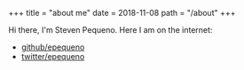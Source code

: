 +++
title = "about me"
date = 2018-11-08
path = "/about"
+++

Hi there, I'm Steven Pequeno. Here I am on the internet:

- <a href="https://github.com/epequeno" target="_blank">github/epequeno</a>
- <a href="https://twitter.com/epequeno" target="_blank">twitter/epequeno</a>